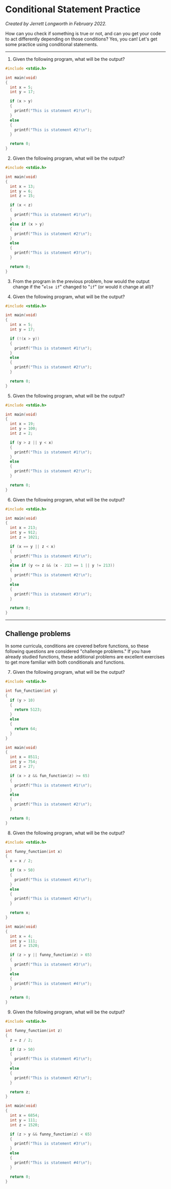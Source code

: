 # Conditional Statement Practice

*Created by Jerrett Longworth in February 2022.*

How can you check if something is true or not, and can you get your code to act differently depending on those conditions? Yes, you can! Let's get some practice using conditional statements.

---

1. Given the following program, what will be the output?

``` c
#include <stdio.h>

int main(void)
{
  int x = 5;
  int y = 17;

  if (x > y)
  {
    printf("This is statement #1!\n");
  }
  else
  {
    printf("This is statement #2!\n");
  }

  return 0;
}
```


2. Given the following program, what will be the output?

``` c
#include <stdio.h>

int main(void)
{
  int x = 13;
  int y = 6;
  int z = 15;

  if (x < z)
  {
    printf("This is statement #1!\n");
  }
  else if (x > y)
  {
    printf("This is statement #2!\n");
  }
  else
  {
    printf("This is statement #3!\n");
  }

  return 0;
}
```


3. From the program in the previous problem, how would the output change if the "`else if`" changed to "`if`" (or would it change at all)?


4. Given the following program, what will be the output?

``` c
#include <stdio.h>

int main(void)
{
  int x = 5;
  int y = 17;

  if (!(x > y))
  {
    printf("This is statement #1!\n");
  }
  else
  {
    printf("This is statement #2!\n");
  }

  return 0;
}
```


5. Given the following program, what will be the output?

``` c
#include <stdio.h>

int main(void)
{
  int x = 19;
  int y = 100;
  int z = 2;

  if (y > z || y < x)
  {
    printf("This is statement #1!\n");
  }
  else
  {
    printf("This is statement #2!\n");
  }

  return 0;
}
```


6. Given the following program, what will be the output?

``` c
#include <stdio.h>

int main(void)
{
  int x = 213;
  int y = 912;
  int z = 1021;

  if (x == y || z < x)
  {
    printf("This is statement #1!\n");
  }
  else if (y <= z && (x - 213 == 1 || y != 213))
  {
    printf("This is statement #2!\n");
  }
  else
  {
    printf("This is statement #3!\n");
  }

  return 0;
}
```

---

## Challenge problems

In some curricula, conditions are covered before functions, so these following questions are considered "challenge problems." If you have already studied functions, these additional problems are excellent exercises to get more familiar with both conditionals and functions.


7. Given the following program, what will be the output?

``` c
#include <stdio.h>

int fun_function(int y)
{
  if (y > 10)
  {
    return 5123;
  }
  else
  {
    return 64;
  }
}

int main(void)
{
  int x = 8511;
  int y = 754;
  int z = 27;

  if (x > z && fun_function(z) >= 65)
  {
    printf("This is statement #1!\n");
  }
  else
  {
    printf("This is statement #2!\n");
  }

  return 0;
}
```


8. Given the following program, what will be the output?

``` c
#include <stdio.h>

int funny_function(int x)
{
  x = x / 2;

  if (x > 50)
  {
    printf("This is statement #1!\n");
  }
  else
  {
    printf("This is statement #2!\n");
  }

  return x;
}

int main(void)
{
  int x = 4;
  int y = 111;
  int z = 1520;

  if (z > y || funny_function(z) > 65)
  {
    printf("This is statement #3!\n");
  }
  else
  {
    printf("This is statement #4!\n");
  }

  return 0;
}
```


9. Given the following program, what will be the output?

``` c
#include <stdio.h>

int funny_function(int z)
{
  z = z / 2;

  if (z > 50)
  {
    printf("This is statement #1!\n");
  }
  else
  {
    printf("This is statement #2!\n");
  }

  return z;
}

int main(void)
{
  int x = 6854;
  int y = 111;
  int z = 1520;

  if (z > y && funny_function(z) < 65)
  {
    printf("This is statement #3!\n");
  }
  else
  {
    printf("This is statement #4!\n");
  }

  return 0;
}
```